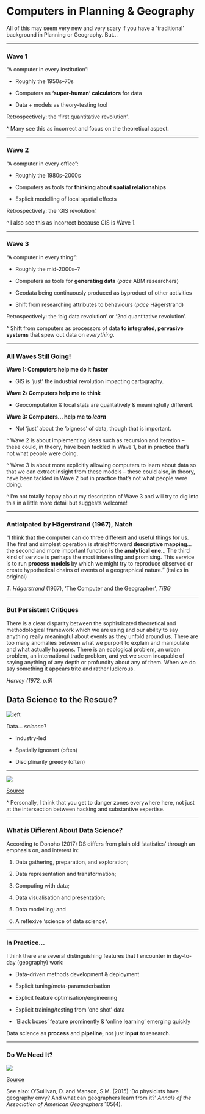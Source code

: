 # Computers in Planning & Geography

All of this may seem very new and very scary if you have a 'traditional' background in Planning or Geography. But... 

---

### Wave 1

“A computer in every institution”:

- Roughly the 1950s–70s

- Computers as **‘super-human’ calculators** for data

- Data + models as theory-testing tool

Retrospectively: the ‘first quantitative revolution’.

^ Many see this as incorrect and focus on the theoretical aspect.

---

### Wave 2

“A computer in every office”:

- Roughly the 1980s–2000s

- Computers as tools for **thinking about spatial relationships**

- Explicit modelling of local spatial effects

Retrospectively: the ‘GIS revolution’.

^ I also see this as incorrect because GIS is Wave 1.

---

### Wave 3

“A computer in every thing”:

- Roughly the mid-2000s–?

- Computers as tools for **generating data** (*pace* ABM researchers)

- Geodata being continuously produced as byproduct of other activities

- Shift from researching attributes to behaviours (*pace* Hägerstrand)

Retrospectively: the ‘big data revolution’ or 
 ‘2nd quantitative revolution’.

^ Shift from computers as processors of data **to integrated, pervasive systems** that spew out data on *everything*.

---

### All Waves Still Going!

**Wave 1: Computers help me do it** **faster**

- GIS is ‘just’ the industrial revolution impacting cartography.

**Wave 2: Computers help me to** **think**

- Geocomputation & local stats are qualitatively & meaningfully different.

**Wave 3: Computers… help me to *learn***

- Not ‘just’ about the ‘bigness’ of data, though that is important.

^ Wave 2 is about implementing ideas such as recursion and iteration – these could, in theory, have been tackled in Wave 1, but in practice that’s not what people were doing.

^ Wave 3 is about more explicitly allowing computers to learn about data so that we can extract insight from these models – these could also, in theory, have been tackled in Wave 2 but in practice that’s not what people were doing.

^ I’m not totally happy about my description of Wave 3 and will try to dig into this in a little more detail but suggests welcome!

---

### Anticipated by Hägerstrand (1967), Natch

“I think that the computer can do three different and useful things for us. The first and simplest operation is straightforward **descriptive mapping**… the second and more important function is the **analytical one**… The third kind of service is perhaps the most interesting and promising. This service is to run **process models** by which we might try to reproduce observed or create hypothetical chains of events of a geographical nature.” (italics in original)

*T.* *Hägerstrand* (1967), ‘The Computer and the Geographer’, *TiBG*

---

### But Persistent Critiques

There is a clear disparity between the sophisticated theoretical and methodological framework which we are using and our ability to say anything really meaningful about events as they unfold around us. There are too many anomalies between what we purport to explain and manipulate and what actually happens. There is an ecological problem, an urban problem, an international trade problem, and yet we seem incapable of saying anything of any depth or profundity about any of them. When we do say something it appears trite and rather ludicrous.

*Harvey (1972, p.6)*

## Data Science to the Rescue?

![left](/Users/jreades/Documents/git/i2p/lectures/img/Sexy_Job_of_21C.png)

Data… *science*?

- Industry-led

- Spatially ignorant (often)

- Disciplinarily greedy (often)

---

![](/Users/jreades/Documents/git/i2p/lectures/img/Data_Science_Venn.png)

[Source](http://berkeleysciencereview.com/how-to-become-a-data-scientist-before-you-graduate/)

^ Personally, I think that you get to danger zones everywhere here, not just at the intersection between hacking and substantive expertise. 

---

### What *is* Different About Data Science?

According to Donoho (2017) DS differs from plain old ‘statistics’ through an emphasis on, and interest in:

1. Data gathering, preparation, and exploration; 

2. Data representation and transformation; 

3. Computing with data; 

4. Data visualisation and presentation; 

5. Data modelling; and

6. A reflexive ‘science of data science’.

---

### In Practice...

I think there are several distinguishing features that I encounter in day-to-day (geography) work:

- Data-driven methods development & deployment

- Explicit tuning/meta-parameterisation

- Explicit feature optimisation/engineering

- Explicit training/testing from ‘one shot’ data

- ‘Black boxes’ feature prominently & ‘online learning’ emerging quickly

Data science as **process** and **pipeline**, not just **input** to research.

---

### Do We Need It?

![](/Users/jreades/Documents/git/i2p/lectures/img/Why_do_you_need_a_journal.png)

[Source](https://xkcd.com/793/)

See also: O’Sullivan, D. and Manson, S.M. (2015) ‘Do physicists have geography envy? And what can geographers learn from it?’ *Annals of the Association of American Geographers* 105(4).